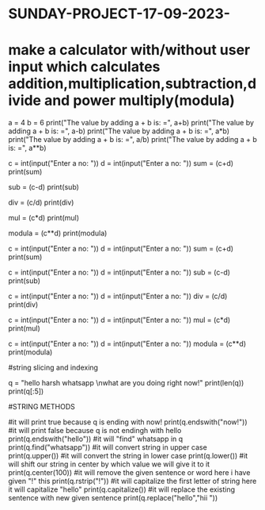 # SUNDAY-PROJECT-17-09-2023-


# make a calculator with/without user input which calculates addition,multiplication,subtraction,divide and power multiply(modula)

a = 4
b = 6
print("The value by adding a + b is: =", a+b)
print("The value by adding a + b is: =", a-b)
print("The value by adding a + b is: =", a*b)
print("The value by adding a + b is: =", a/b)
print("The value by adding a + b is: =", a**b)


c = int(input("Enter a no: "))
d = int(input("Enter a no: "))
sum = (c+d)
print(sum)

sub = (c-d)
print(sub)

div = (c/d)
print(div)

mul = (c*d)
print(mul)

modula = (c**d)
print(modula)



c = int(input("Enter a no: "))
d = int(input("Enter a no: "))
sum = (c+d)
print(sum)

c = int(input("Enter a no: "))
d = int(input("Enter a no: "))
sub = (c-d)
print(sub)

c = int(input("Enter a no: "))
d = int(input("Enter a no: "))
div = (c/d)
print(div)

c = int(input("Enter a no: "))
d = int(input("Enter a no: "))
mul = (c*d)
print(mul)

c = int(input("Enter a no: "))
d = int(input("Enter a no: "))
modula = (c**d)
print(modula)



#string slicing and indexing

q = "hello harsh whatsapp \nwhat are you doing right now!"
print(len(q))
print(q[:5])

#STRING METHODS


#it will print true because q is ending with now!
print(q.endswith("now!"))
#it will print false because q is not endingh with hello
print(q.endswith("hello"))
#it will "find" whatsapp in q
print(q.find("whatsapp"))
#it will convert string in upper case
print(q.upper())
#it will convert the string in lower case
print(q.lower())
#it will shift our string in center by which value we will give it to it
print(q.center(100))
#it will remove the given sentence or word here i have given "!" this
print(q.rstrip("!"))
#it will capitalize the first letter of string here it will capitalize "hello"
print(q.capitalize())
#it will replace the existing sentence with new given sentence
print(q.replace("hello","hii "))
